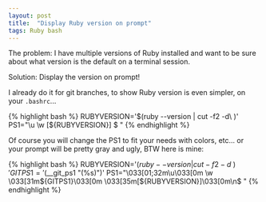 ```yaml
---
layout: post
title:  "Display Ruby version on prompt"
tags: Ruby bash
---
```


The problem: I have multiple versions of Ruby installed and want to be sure about what version is the default on a terminal session.

Solution: Display the version on prompt!

I already do it for git branches, to show Ruby version is even simpler, on your `.bashrc`...

{% highlight bash %}
RUBYVERSION='$(ruby --version | cut -f2 -d\ )'
PS1="\u \w [${RUBYVERSION}] \$ "
{% endhighlight %}

Of course you will change the PS1 to fit your needs with colors, etc... or your prompt will be pretty gray and ugly, BTW here is mine:

{% highlight bash %}
RUBYVERSION='$(ruby --version | cut -f2 -d\ )'
GITPS1='$(__git_ps1 "(%s)")'
PS1="\033[01;32m\u\033[0m \w \033[31m${GITPS1}\033[0m \033[35m[${RUBYVERSION}]\033[0m\n\$ "
{% endhighlight %}
